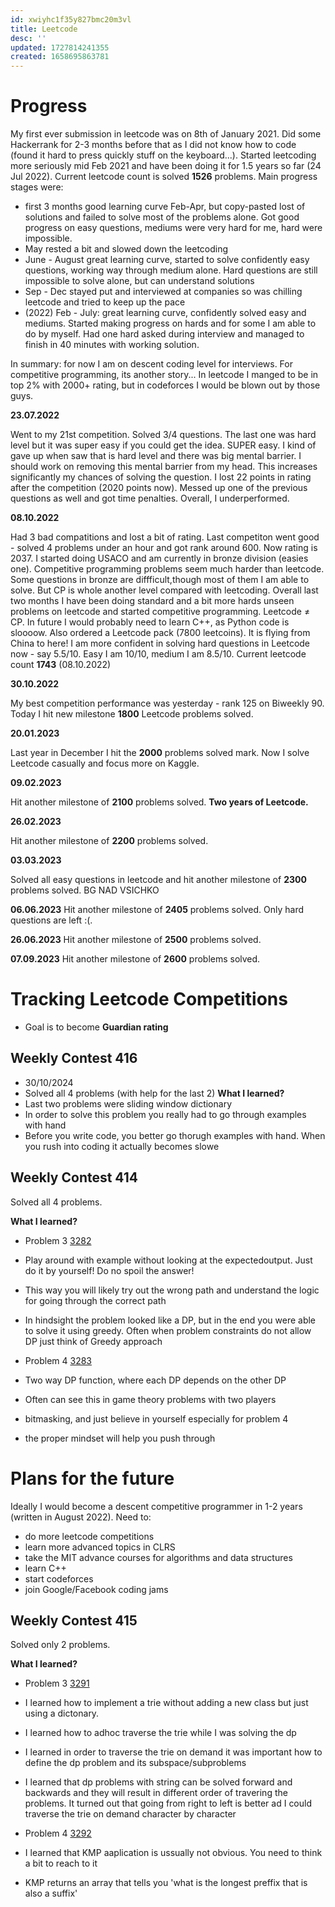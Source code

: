 ```yaml
---
id: xwiyhc1f35y827bmc20m3vl
title: Leetcode
desc: ''
updated: 1727814241355
created: 1658695863781
---
```

# Progress
My first ever submission in leetcode was on 8th of January 2021. Did some Hackerrank for 2-3 months before that as I did
not know how to code (found it hard to press quickly stuff on the keyboard...). Started leetcoding more seriously mid Feb
2021 and have been doing it for 1.5 years so far (24 Jul 2022). Current leetcode count is solved **1526** problems. Main progress
stages were:
- first 3 months good learning curve Feb-Apr, but copy-pasted lost of solutions and failed to solve most of the problems alone. Got good progress on easy questions, mediums were very hard for me, hard were impossible.
- May rested a bit and slowed down the leetcoding
- June - August great learning curve, started to solve confidently easy questions, working way through medium alone. Hard
questions are still impossible to solve alone, but can understand solutions
- Sep - Dec stayed put and interviewed at companies so was chilling leetcode and tried to keep up the pace
- (2022) Feb - July: great learning curve, confidently solved easy and mediums. Started making progress on hards and for
some I am able to do by myself. Had one hard asked during interview and managed to finish in 40 minutes with working solution.

In summary: for now I am on descent coding level for interviews. For competitive programming, its another story... In leetcode I manged to be in top 2% with 2000+ rating, but in codeforces I would be blown out by those guys.


**23.07.2022**

Went to my 21st competition. Solved 3/4 questions. The last one was hard level but it was super easy if you could get the idea. SUPER easy. I kind of gave up when saw that is hard level and there was big mental barrier. I should work on removing this mental barrier from my head. This increases significantly my chances of solving the question.
I lost 22 points in rating after the competition (2020 points now). Messed up one of the previous questions as well and got time penalties. Overall, I underperformed.


**08.10.2022**

Had 3 bad compatitions and lost a bit of rating. Last competiton went good - solved 4 problems under an hour and got rank around 600. Now rating is 2037. I started doing USACO and am currently in bronze division (easies one). Competitive programming problems seem much harder than leetcode. Some questions in bronze are diffficult,though most of them I am able to solve. But CP is whole another level compared with leetcoding.
Overall last two months I have been doing standard and a bit more hards unseen problems on leetcode and started competitive programming. Leetcode $\neq$ CP. In future I would probably need to learn C++, as Python code is sloooow. Also ordered a Leetcode pack (7800 leetcoins). It is flying from China to here!
I am more confident in solving hard questions in Leetcode now - say 5.5/10. Easy I am 10/10, medium I am 8.5/10.
Current leetcode count **1743** (08.10.2022)

**30.10.2022**

My best competition performance was yesterday - rank 125 on Biweekly 90. Today I hit new milestone **1800** Leetcode problems solved.


**20.01.2023**

Last year in December I hit the **2000** problems solved mark. Now I solve Leetcode casually and focus more on Kaggle.


**09.02.2023**

Hit another milestone of **2100** problems solved. **Two years of Leetcode.**

**26.02.2023**

Hit another milestone of **2200** problems solved.

**03.03.2023**

Solved all easy questions in leetcode and hit another milestone of **2300** problems solved. BG NAD VSICHKO

**06.06.2023**
Hit another milestone of **2405** problems solved. Only hard questions are left :(. 

**26.06.2023**
Hit another milestone of **2500** problems solved.

**07.09.2023**
Hit another milestone of **2600** problems solved.


# Tracking Leetcode Competitions

- Goal is to become **Guardian rating**


## Weekly Contest 416

- 30/10/2024
- Solved all 4 problems (with help for the last 2)
**What I learned?**
- Last two problems were sliding window dictionary
- In order to solve this problem you really had to go through examples with hand
- Before you write code, you better go thorugh examples with hand. When you rush into coding it actually becomes slowe




## Weekly Contest 414

Solved all 4 problems. 

**What I learned?**
- Problem 3 [3282](https://leetcode.com/contest/weekly-contest-414/problems/reach-end-of-array-with-max-score/)
- Play around with example without looking at the expectedoutput. Just do it by yourself! Do no spoil the answer!
- This way you will likely try out the wrong path and understand the logic for going through the correct path
- In hindsight the problem looked like a DP, but in the end you were able to solve it using greedy. Often when problem constraints do not allow DP just think of Greedy approach

- Problem 4 [3283](https://leetcode.com/contest/weekly-contest-414/problems/maximum-number-of-moves-to-kill-all-pawns/)
- Two way DP function, where each DP depends on the other DP
- Often can see this in game theory problems with two players
- bitmasking, and just believe in yourself especially for problem 4
- the proper mindset will help you push through


# Plans for the future
Ideally I would become a descent competitive programmer in 1-2 years (written in August 2022). Need to:
- do more leetcode competitions
- learn more advanced topics in CLRS
- take the MIT advance courses for algorithms and data structures
- learn C++
- start codeforces
- join Google/Facebook coding jams


## Weekly Contest 415

Solved only 2 problems. 

**What I learned?**

- Problem 3 [3291](https://leetcode.com/problems/minimum-number-of-valid-strings-to-form-target-i/description/)
- I learned how to implement a trie without adding a new class but just using a dictonary.
- I learned how to adhoc traverse the trie while I was solving the dp
- I learned in order to traverse the trie on demand it was important how to define the dp problem and its subspace/subproblems
- I learned that dp problems with string can be solved forward and backwards and they will result in different order of travering the problems. It turned out that going from right to left is better ad I could traverse the trie on demand character by character


- Problem 4 [3292](https://leetcode.com/problems/minimum-number-of-valid-strings-to-form-target-ii/description/)
- I learned that KMP aaplication is ussually not obvious. You need to think a bit to reach to it
- KMP returns an array that tells you 'what is the longest preffix that is also a suffix'
